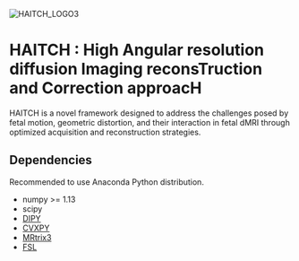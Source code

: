 

![HAITCH_LOGO3](https://github.com/H-Snoussi/HAITCH/assets/20087558/cd0ff070-8e78-49b6-b3f5-3dae949c793c) 
# HAITCH : High Angular resolution diffusion Imaging reconsTruction and Correction approacH

HAITCH is a novel framework designed to address the challenges posed by fetal motion, geometric distortion, and their interaction in fetal dMRI through optimized acquisition and reconstruction strategies.


## Dependencies
Recommended to use Anaconda Python distribution.
- numpy >= 1.13
- scipy
- [DIPY](https://dipy.org/)
- [CVXPY](http://www.cvxpy.org/)
- [MRtrix3](https://www.mrtrix.org/)
- [FSL](https://fsl.fmrib.ox.ac.uk/fsl/fslwiki/FslInstallation)
